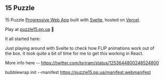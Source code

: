 ## 15 Puzzle

15 Puzzle [Progressive Web App](https://web.dev/progressive-web-apps/) built
with [Svelte](https://svelte.dev/), hosted on [Vercel](https://vercel.com/).

Play at [puzzle15.pp.ua](https://puzzle15.pp.ua/) 🙂

It all started here:

Just playing around with Svelte to check how FLIP animations work out of the
box. It took quite a bit of time for me to get this working in React.

More info here -- https://twitter.com/tsriram/status/1253644800248524800


bubblewrap init --manifest https://puzzle15.pp.ua/manifest.webmanifest
